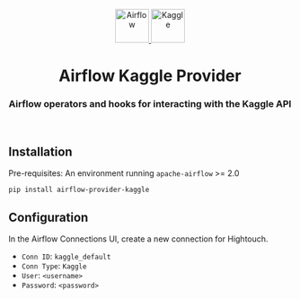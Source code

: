 <p align="center">
  <a href="https://www.airflow.apache.org">
    <img alt="Airflow" src="https://cwiki.apache.org/confluence/download/attachments/145723561/airflow_transparent.png?api=v2" width="60" />
  </a>
  <a href="https://www.kaggle.com">
    <img alt="Kaggle" src="https://www.svgrepo.com/show/349422/kaggle.svg" width="60" />
  </a>
</p>
<h1 align="center">
  Airflow Kaggle Provider
</h1>
  <h3 align="center">
  Airflow operators and hooks for interacting with the Kaggle API
</h3>

<br/>

## Installation

Pre-requisites: An environment running `apache-airflow` >= 2.0

```
pip install airflow-provider-kaggle
```

## Configuration

In the Airflow Connections UI, create a new connection for Hightouch.

- `Conn ID`: `kaggle_default`
- `Conn Type`: `Kaggle`
- `User`: `<username>`
- `Password`: `<password>`
